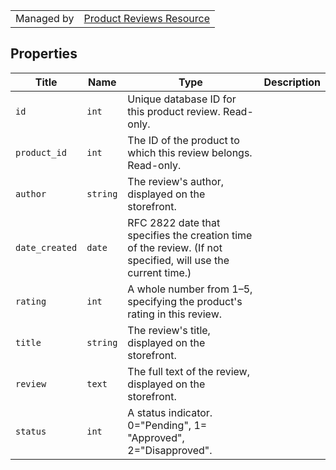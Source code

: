 |||
|---|---|
| Managed by | [Product Reviews Resource](/api/stores/v2/products/reviews)

## Properties

| Title | Name | Type | Description |
| --- | --- | --- | --- |
| `id` | `int` | Unique database ID for this product review. Read-only. |
| `product_id` | `int` | The ID of the product to which this review belongs. Read-only. |
| `author` | `string` | The review's author, displayed on the storefront. |
| `date_created` | `date` | RFC 2822 date that specifies the creation time of the review. (If not specified, will use the current time.) |
| `rating` | `int` | A whole number from 1–5, specifying the product's rating in this review. |
| `title` | `string` | The review's title, displayed on the storefront. |
| `review` | `text` | The full text of the review, displayed on the storefront. |
| `status` | `int` | A status indicator. 0="Pending", 1= "Approved", 2="Disapproved". |
